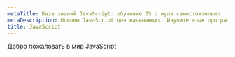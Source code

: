 ```yaml
---
metaTitle: База знаний JavaScript: обучение JS с нуля самостоятельно
metaDescription: Основы JavaScript для начинающих. Изучите язык программирования JavaScript самостоятельно с базой знаний PurpleSchool
title: JavaScript
---
```


Добро пожаловать в мир JavaScript

